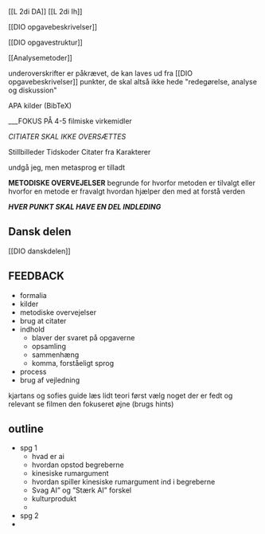 [[L 2di DA]] [[L 2di Ih]]

[[DIO opgavebeskrivelser]]

[[DIO opgavestruktur]]

[[Analysemetoder]]

underoverskrifter er påkrævet, de kan laves ud fra [[DIO opgavebeskrivelser]] punkter, de skal altså ikke hede "redegørelse, analyse og diskussion"

APA kilder (BibTeX)

___FOKUS PÅ 4-5 filmiske virkemidler 

_CITIATER SKAL IKKE OVERSÆTTES_

Stillbilleder 
Tidskoder
Citater fra Karakterer

undgå jeg, men metasprog er tilladt 

**METODISKE OVERVEJELSER**
begrunde for hvorfor metoden er tilvalgt eller hvorfor en metode er fravalgt
hvordan hjælper den med at forstå verden

***HVER PUNKT SKAL HAVE EN DEL INDLEDING***

## Dansk delen
[[DIO danskdelen]]

## FEEDBACK
- formalia
- kilder 
- metodiske overvejelser
- brug at citater
- indhold
	- blaver der svaret på opgaverne
	- opsamling
	- sammenhæng
	- komma, forståeligt sprog
- process 
- brug af vejledning


kjartans og sofies guide
læs lidt teori først
vælg noget der er fedt og relevant 
se filmen den fokuseret øjne
(brugs hints)






## outline
- spg 1
	- hvad er ai
	- hvordan opstod begreberne 
	- kinesiske rumargument 
	- hvordan spiller kinesiske rumargument ind i begreberne
	- Svag AI” og ”Stærk AI” forskel
	- kulturprodukt 
	- 
- spg 2
- 